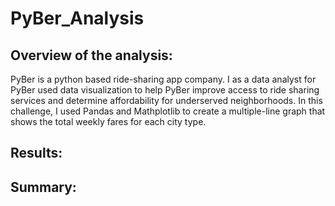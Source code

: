 # PyBer_Analysis

## Overview of the analysis:

 PyBer is a python based ride-sharing app company. I as a data analyst for PyBer used data visualization to help PyBer improve access to ride sharing services and determine        affordability for underserved neighborhoods. 
In this challenge, I used Pandas and Mathplotlib to create a multiple-line graph that shows the total weekly fares for each city type.

## Results:

## Summary:
